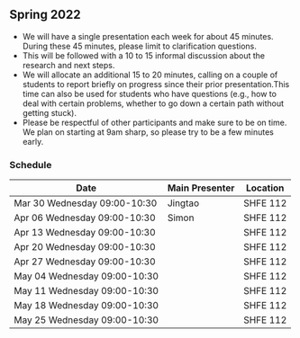## Spring 2022

- We will have a single presentation each week for about 45 minutes. During these 45 minutes, please limit to clarification questions.
- This will be followed with a 10 to 15 informal discussion about the research and next steps. 
- We will allocate an additional 15 to 20 minutes, calling on a couple of students to report briefly on progress since their prior presentation.This time can also be used for students who have questions (e.g., how to deal with certain problems, whether to go down a certain path without getting stuck).
- Please be respectful of other participants and make sure to be on time. We plan on starting at 9am sharp, so please try to be a few minutes early.

### Schedule

| Date                        | Main Presenter | Location |
|-----------------------------|----------------|----------|
| Mar 30 Wednesday 09:00-10:30| Jingtao        | SHFE 112      |
| Apr 06 Wednesday 09:00-10:30| Simon          | SHFE 112      |
| Apr 13 Wednesday 09:00-10:30|                | SHFE 112      |
| Apr 20 Wednesday 09:00-10:30|                | SHFE 112      |
| Apr 27 Wednesday 09:00-10:30|                | SHFE 112      |
| May 04 Wednesday 09:00-10:30|                | SHFE 112      |
| May 11 Wednesday 09:00-10:30|                | SHFE 112      |
| May 18 Wednesday 09:00-10:30|                | SHFE 112      |
| May 25 Wednesday 09:00-10:30|                | SHFE 112      |
